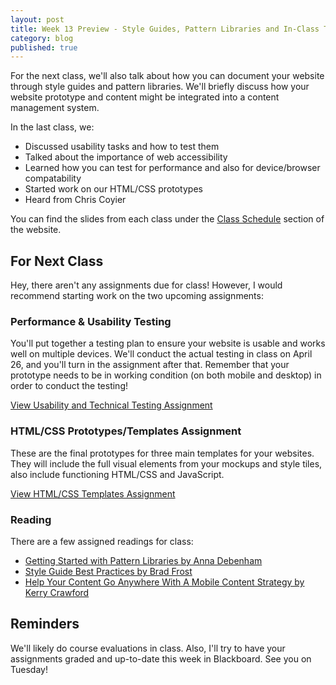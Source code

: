 ```yaml
---
layout: post
title: Week 13 Preview - Style Guides, Pattern Libraries and In-Class Testing
category: blog
published: true
---
```


For the next class, we'll also talk about how you can document your website through style guides and pattern libraries.  We'll briefly discuss how your website prototype and content might be integrated into a content management system.

In the last class, we:

* Discussed usability tasks and how to test them
* Talked about the importance of web accessibility
* Learned how you can test for performance and also for device/browser compatability
* Started work on our HTML/CSS prototypes
* Heard from Chris Coyier

You can find the slides from each class under the [Class Schedule](http://rwdkent.com/class/schedule/) section of the website.

## For Next Class

Hey, there aren't any assignments due for class!  However, I would recommend starting work on the two upcoming assignments:

### Performance & Usability Testing

You'll put together a testing plan to ensure your website is usable and works well on multiple devices.  We'll conduct the actual testing in class on April 26, and you'll turn in the assignment after that.  Remember that your prototype needs to be in working condition (on both mobile and desktop) in order to conduct the testing!

<a href="http://rwdkent.com/class/assignments/testing" class="button small">View Usability and Technical Testing Assignment</a>

### HTML/CSS Prototypes/Templates Assignment

These are the final prototypes for three main templates for your websites.  They will include the full visual elements from your mockups and style tiles, also include functioning HTML/CSS and JavaScript.

<a href="http://rwdkent.com/class/assignments/templates/" class="button small">View HTML/CSS Templates Assignment</a>

### Reading

There are a few assigned readings for class:

* [Getting Started with Pattern Libraries by Anna Debenham](http://alistapart.com/blog/post/getting-started-with-pattern-libraries)
* [Style Guide Best Practices by Brad Frost](http://bradfrost.com/blog/post/style-guide-best-practices/)
* [Help Your Content Go Anywhere With A Mobile Content Strategy by Kerry Crawford](http://www.smashingmagazine.com/2015/03/content-mobile-content-strategy/)

## Reminders

We'll likely do course evaluations in class.  Also, I'll try to have your assignments graded and up-to-date this week in Blackboard.  See you on Tuesday!